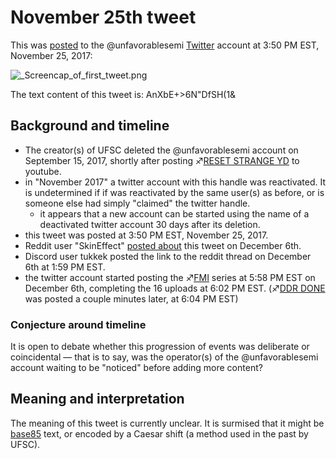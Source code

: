 # November 25th tweet

This was
[posted](https://twitter.com/unfavorablesemi/status/934524815863701504)
to the @unfavorablesemi [Twitter](Twitter "wikilink") account at 3:50 PM
EST, November 25, 2017:

![\_Screencap\_of\_first\_tweet.png](_Screencap_of_first_tweet.png)

The text content of this tweet is: AnXbE+\>6N"DfSH(1&

## Background and timeline

  - The creator(s) of UFSC deleted the @unfavorablesemi account on
    September 15, 2017, shortly after posting ♐[RESET STRANGE YD](RESET_STRANGE_YD "wikilink") to youtube.
  - in "November 2017" a twitter account with this handle was
    reactivated. It is undetermined if if was reactivated by the same
    user(s) as before, or is someone else had simply "claimed" the
    twitter handle.
      - it appears that a new account can be started using the name of a
        deactivated twitter account 30 days after its deletion.
  - this tweet was posted at 3:50 PM EST, November 25, 2017.
  - Reddit user "SkinEffect" [posted about](https://www.reddit.com/r/UnfavorableSemicircle/comments/7hx5x7/a_new_tweet_from_ufsc_this_was_posted_a_few_days/)
    this tweet on December 6th.
  - Discord user tukkek posted the link to the reddit thread on December
    6th at 1:59 PM EST.
  - the twitter account started posting the ♐[FMI](FMI "wikilink")
    series at 5:58 PM EST on December 6th, completing the 16 uploads at
    6:02 PM EST. (♐[DDR DONE](DDR_DONE "wikilink") was posted a couple
    minutes later, at 6:04 PM EST)

### Conjecture around timeline

It is open to debate whether this progression of events was deliberate
or coincidental — that is to say, was the operator(s) of the
@unfavorablesemi account waiting to be "noticed" before adding more
content?

## Meaning and interpretation

The meaning of this tweet is currently unclear. It is surmised that it
might be [base85](https://en.wikipedia.org/wiki/Ascii85) text, or
encoded by a Caesar shift (a method used in the past by UFSC).

